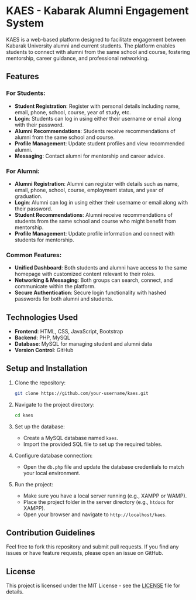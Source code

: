# KAES - Kabarak Alumni Engagement System

KAES is a web-based platform designed to facilitate engagement between Kabarak University alumni and current students. The platform enables students to connect with alumni from the same school and course, fostering mentorship, career guidance, and professional networking.

## Features

### For Students:
- **Student Registration**: Register with personal details including name, email, phone, school, course, year of study, etc.
- **Login**: Students can log in using either their username or email along with their password.
- **Alumni Recommendations**: Students receive recommendations of alumni from the same school and course.
- **Profile Management**: Update student profiles and view recommended alumni.
- **Messaging**: Contact alumni for mentorship and career advice.

### For Alumni:
- **Alumni Registration**: Alumni can register with details such as name, email, phone, school, course, employment status, and year of graduation.
- **Login**: Alumni can log in using either their username or email along with their password.
- **Student Recommendations**: Alumni receive recommendations of students from the same school and course who might benefit from mentorship.
- **Profile Management**: Update profile information and connect with students for mentorship.

### Common Features:
- **Unified Dashboard**: Both students and alumni have access to the same homepage with customized content relevant to their roles.
- **Networking & Messaging**: Both groups can search, connect, and communicate within the platform.
- **Secure Authentication**: Secure login functionality with hashed passwords for both alumni and students.

## Technologies Used
- **Frontend**: HTML, CSS, JavaScript, Bootstrap
- **Backend**: PHP, MySQL
- **Database**: MySQL for managing student and alumni data
- **Version Control**: GitHub

## Setup and Installation

1. Clone the repository:
    ```bash
    git clone https://github.com/your-username/kaes.git
    ```

2. Navigate to the project directory:
    ```bash
    cd kaes
    ```

3. Set up the database:
    - Create a MySQL database named `kaes`.
    - Import the provided SQL file to set up the required tables.

4. Configure database connection:
    - Open the `db.php` file and update the database credentials to match your local environment.

5. Run the project:
    - Make sure you have a local server running (e.g., XAMPP or WAMP).
    - Place the project folder in the server directory (e.g., `htdocs` for XAMPP).
    - Open your browser and navigate to `http://localhost/kaes`.

## Contribution Guidelines
Feel free to fork this repository and submit pull requests. If you find any issues or have feature requests, please open an issue on GitHub.

## License
This project is licensed under the MIT License - see the [LICENSE](LICENSE) file for details.

